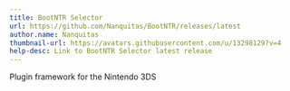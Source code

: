 ```yaml
---
title: BootNTR Selector
url: https://github.com/Nanquitas/BootNTR/releases/latest
author.name: Nanquitas
thumbnail-url: https://avatars.githubusercontent.com/u/13298129?v=4
help-desc: Link to BootNTR Selector latest release
---
```


Plugin framework for the Nintendo 3DS
